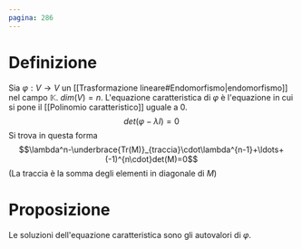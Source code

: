 ```yaml
---
pagina: 286
---
```

# Definizione
Sia $\varphi:V\to V$ un [[Trasformazione lineare#Endomorfismo|endomorfismo]] nel campo $\mathbb{K}$. $dim(V)=n$.
L'equazione caratteristica di $\varphi$ è l'equazione in cui si pone il [[Polinomio caratteristico]] uguale a 0.
$$det(\varphi-\lambda I)=0$$
Si trova in questa forma
$$\lambda^n-\underbrace{Tr(M)}_{traccia}\cdot\lambda^{n-1}+\ldots+(-1)^{n\cdot}det(M)=0$$
(La traccia è la somma degli elementi in diagonale di $M$)
# Proposizione
Le soluzioni dell'equazione caratteristica sono gli autovalori di $\varphi$.